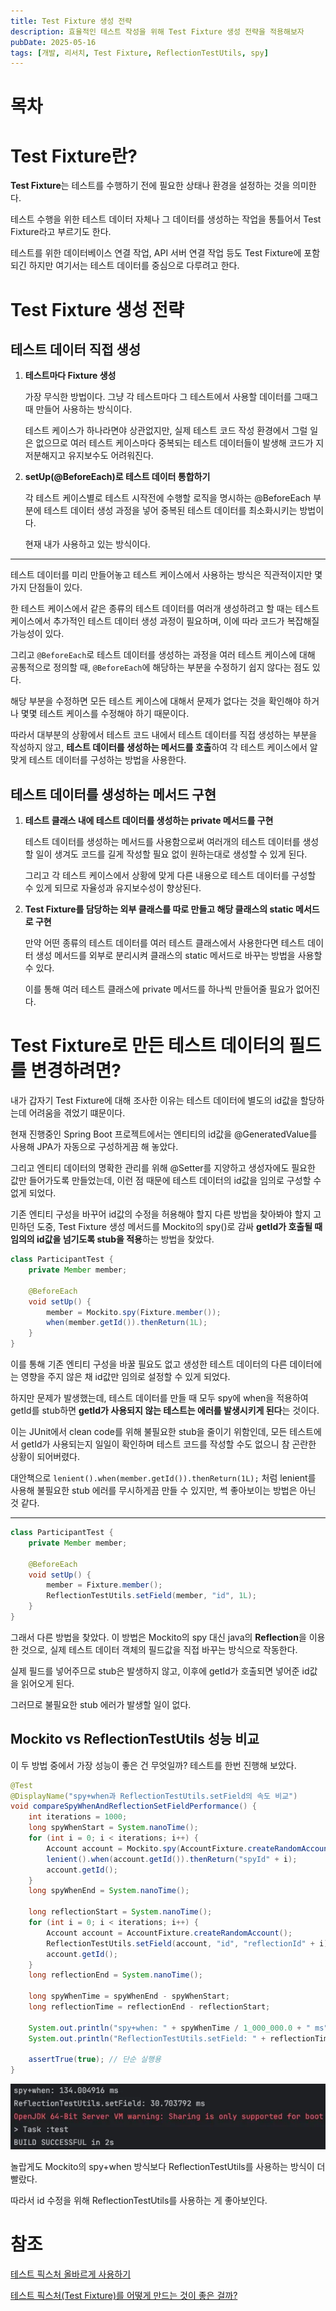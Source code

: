 ```yaml
---
title: Test Fixture 생성 전략
description: 효율적인 테스트 작성을 위해 Test Fixture 생성 전략을 적용해보자
pubDate: 2025-05-16
tags: [개발, 리서치, Test Fixture, ReflectionTestUtils, spy]
---
```


# 목차

# Test Fixture란?

**Test Fixture**는 테스트를 수행하기 전에 필요한 상태나 환경을 설정하는 것을 의미한다.

테스트 수행을 위한 테스트 데이터 자체나 그 데이터를 생성하는 작업을 통틀어서 Test Fixture라고 부르기도 한다.

테스트를 위한 데이터베이스 연결 작업, API 서버 연결 작업 등도 Test Fixture에 포함되긴 하지만 여기서는 테스트 데이터를 중심으로 다루려고 한다.

# Test Fixture 생성 전략

## 테스트 데이터 직접 생성

1. **테스트마다 Fixture 생성**
    
    가장 무식한 방법이다. 그냥 각 테스트마다 그 테스트에서 사용할 데이터를 그때그때 만들어 사용하는 방식이다.
    
    테스트 케이스가 하나라면야 상관없지만, 실제 테스트 코드 작성 환경에서 그럴 일은 없으므로 여러 테스트 케이스마다 중복되는 테스트 데이터들이 발생해 코드가 지저분해지고 유지보수도 어려워진다.
    
2. **setUp(@BeforeEach)로 테스트 데이터 통합하기**
    
    각 테스트 케이스별로 테스트 시작전에 수행할 로직을 명시하는 @BeforeEach 부분에 테스트 데이터 생성 과정을 넣어 중복된 테스트 데이터를 최소화시키는 방법이다.
    
    현재 내가 사용하고 있는 방식이다.

---

테스트 데이터를 미리 만들어놓고 테스트 케이스에서 사용하는 방식은 직관적이지만 몇가지 단점들이 있다.

한 테스트 케이스에서 같은 종류의 테스트 데이터를 여러개 생성하려고 할 때는 테스트 케이스에서 추가적인 테스트 데이터 생성 과정이 필요하며, 이에 따라 코드가 복잡해질 가능성이 있다.

그리고 `@BeforeEach`로 테스트 데이터를 생성하는 과정을 여러 테스트 케이스에 대해 공통적으로 정의할 때, `@BeforeEach`에 해당하는 부분을 수정하기 쉽지 않다는 점도 있다.

해당 부분을 수정하면 모든 테스트 케이스에 대해서 문제가 없다는 것을 확인해야 하거나 몇몇 테스트 케이스를 수정해야 하기 때문이다.

따라서 대부분의 상황에서 테스트 코드 내에서 테스트 데이터를 직접 생성하는 부분을 작성하지 않고, **테스트 데이터를 생성하는 메서드를 호출**하여 각 테스트 케이스에서 알맞게 테스트 데이터를 구성하는 방법을 사용한다.

## 테스트 데이터를 생성하는 메서드 구현

1. **테스트 클래스 내에 테스트 데이터를 생성하는 private 메서드를 구현**
    
    테스트 데이터를 생성하는 메서드를 사용함으로써 여러개의 테스트 데이터를 생성할 일이 생겨도 코드를 길게 작성할 필요 없이 원하는대로 생성할 수 있게 된다.
    
    그리고 각 테스트 케이스에서 상황에 맞게 다른 내용으로 테스트 데이터를 구성할 수 있게 되므로 자율성과 유지보수성이 향상된다.
    
2. **Test Fixture를 담당하는 외부 클래스를 따로 만들고 해당 클래스의 static 메서드로 구현**
    
    만약 어떤 종류의 테스트 데이터를 여러 테스트 클래스에서 사용한다면 테스트 데이터 생성 메서드를 외부로 분리시켜 클래스의 static 메서드로 바꾸는 방법을 사용할 수 있다.
    
    이를 통해 여러 테스트 클래스에 private 메서드를 하나씩 만들어줄 필요가 없어진다.

# Test Fixture로 만든 테스트 데이터의 필드를 변경하려면?

내가 갑자기 Test Fixture에 대해 조사한 이유는 테스트 데이터에 별도의 id값을 할당하는데 어려움을 겪었기 떄문이다.

현재 진행중인 Spring Boot 프로젝트에서는 엔티티의 id값을 @GeneratedValue를 사용해 JPA가 자동으로 구성하게끔 해 놓았다.

그리고 엔티티 데이터의 명확한 관리를 위해 @Setter를 지양하고 생성자에도 필요한 값만 들어가도록 만들었는데, 이런 점 때문에 테스트 데이터의 id값을 임의로 구성할 수 없게 되었다.

기존 엔티티 구성을 바꾸어 id값의 수정을 허용해야 할지 다른 방법을 찾아봐야 할지 고민하던 도중, Test Fixture 생성 메서드를 Mockito의 spy()로 감싸 **getId가 호출될 때 임의의 id값을 넘기도록 stub을 적용**하는 방법을 찾았다.

```java
class ParticipantTest {
    private Member member;

    @BeforeEach
    void setUp() {
        member = Mockito.spy(Fixture.member());
        when(member.getId()).thenReturn(1L);
    }
}
```

이를 통해 기존 엔티티 구성을 바꿀 필요도 없고 생성한 테스트 데이터의 다른 데이터에는 영향을 주지 않은 채 id값만 임의로 설정할 수 있게 되었다.

하지만 문제가 발생했는데, 테스트 데이터를 만들 때 모두 spy에 when을 적용하여 getId를 stub하면 **getId가 사용되지 않는 테스트는 에러를 발생시키게 된다**는 것이다.

이는 JUnit에서 clean code를 위해 불필요한 stub을 줄이기 위함인데, 모든 테스트에서 getId가 사용되는지 일일이 확인하며 테스트 코드를 작성할 수도 없으니 참 곤란한 상황이 되어버렸다.

대안책으로 `lenient().when(member.getId()).thenReturn(1L);` 처럼 lenient를 사용해 불필요한 stub 에러를 무시하게끔 만들 수 있지만, 썩 좋아보이는 방법은 아닌 것 같다.

---

```java
class ParticipantTest {
    private Member member;

    @BeforeEach
    void setUp() {
        member = Fixture.member();
        ReflectionTestUtils.setField(member, "id", 1L);
    }
}
```

그래서 다른 방법을 찾았다. 이 방법은 Mockito의 spy 대신 java의 **Reflection**을 이용한 것으로, 실제 테스트 데이터 객체의 필드값을 직접 바꾸는 방식으로 작동한다.

실제 필드를 넣어주므로 stub은 발생하지 않고, 이후에 getId가 호출되면 넣어준 id값을 읽어오게 된다.

그러므로 불필요한 stub 에러가 발생할 일이 없다.

## Mockito vs ReflectionTestUtils 성능 비교

이 두 방법 중에서 가장 성능이 좋은 건 무엇일까? 테스트를 한번 진행해 보았다.

```java
@Test
@DisplayName("spy+when과 ReflectionTestUtils.setField의 속도 비교")
void compareSpyWhenAndReflectionSetFieldPerformance() {
    int iterations = 1000;
    long spyWhenStart = System.nanoTime();
    for (int i = 0; i < iterations; i++) {
        Account account = Mockito.spy(AccountFixture.createRandomAccount());
        lenient().when(account.getId()).thenReturn("spyId" + i);
        account.getId(); 
    }
    long spyWhenEnd = System.nanoTime();

    long reflectionStart = System.nanoTime();
    for (int i = 0; i < iterations; i++) {
        Account account = AccountFixture.createRandomAccount();
        ReflectionTestUtils.setField(account, "id", "reflectionId" + i);
        account.getId();
    }
    long reflectionEnd = System.nanoTime();

    long spyWhenTime = spyWhenEnd - spyWhenStart;
    long reflectionTime = reflectionEnd - reflectionStart;

    System.out.println("spy+when: " + spyWhenTime / 1_000_000.0 + " ms");
    System.out.println("ReflectionTestUtils.setField: " + reflectionTime / 1_000_000.0 + " ms");

    assertTrue(true); // 단순 실행용
}
```

![performance-test.png](performance-test.png)

놀랍게도 Mockito의 spy+when 방식보다 ReflectionTestUtils를 사용하는 방식이 더 빨랐다.

따라서 id 수정을 위해 ReflectionTestUtils를 사용하는 게 좋아보인다.

# 참조

[테스트 픽스처 올바르게 사용하기](https://jojoldu.tistory.com/611)

[테스트 픽스처(Test Fixture)를 어떻게 만드는 것이 좋은 걸까?](https://velog.io/@langoustine/Test-Fixture)